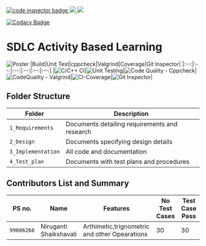 <a href="https://frontend.code-inspector.com/public/user/github/nirugantishaikshavali">
   <img src="https://code-inspector.com/public/badge/user/github/nirugantishaikshavali?style=light" alt="code inspector badge" />
<img src="https://www.code-inspector.com/project/27805/score/svg" />
<img src="https://www.code-inspector.com/project/27805/status/svg" />
</a>

[![Codacy Badge](https://app.codacy.com/project/badge/Grade/6b44e10a463d484c8a7ea3210c273593)](https://www.codacy.com/gh/nirugantishaikshavali/N.shaikshavali_stepin_Calculator/dashboard?utm_source=github.com&amp;utm_medium=referral&amp;utm_content=nirugantishaikshavali/N.shaikshavali_stepin_Calculator&amp;utm_campaign=Badge_Grade)


# SDLC Activity Based Learning
![Poster](https://github.com/nirugantishaikshavali/N.shaikshavali_stepin_Calculator/blob/main/1_Requirements/Poster.png)
|Build|Unit Test|cppcheck|Valgrind|Coverage|Git Inspector|
|:--:|:--:|:--:|:--:|:--:|:--:|
|![C/C++ CI](https://github.com/nirugantishaikshavali/N.shaikshavali_stepin_Calculator/actions/workflows/c-build.yml/badge.svg)|![Unit Testing](https://github.com/nirugantishaikshavali/N.shaikshavali_stepin_Calculator/actions/workflows/unit-test.yml/badge.svg)|![Code Quality - Cppcheck](https://github.com/nirugantishaikshavali/N.shaikshavali_stepin_Calculator/actions/workflows/cppcheck.yml/badge.svg)|![CodeQuality - Valgrind](https://github.com/nirugantishaikshavali/N.shaikshavali_stepin_Calculator/actions/workflows/Valgrind.yml/badge.svg)|![CI-Coverage](https://github.com/nirugantishaikshavali/N.shaikshavali_stepin_Calculator/actions/workflows/gcov.yml/badge.svg)|![Git Inspector](https://github.com/nirugantishaikshavali/N.shaikshavali_stepin_Calculator/actions/workflows/gitinspector.yml/badge.svg)|
## Folder Structure
|Folder             | Description |
|-------------------| -----------------------------------------|
| `1_Requirements`   | Documents detailing requirements and research|
| `2_Design`         | Documents specifying design details|
| `3_Implementation` | All code and documentation|
| `4_Test_plan`      | Documents with test plans and procedures|
## Contributors List and Summary
|PS no. |  Name   |    Features    |No Test Cases|Test Case Pass|
|-------|---------|----------------|-------------|--------------|
| `99006268` | Niruganti Shaikshavali | Arthimetic,trignometric and other Opearations |  30   |  30 |
